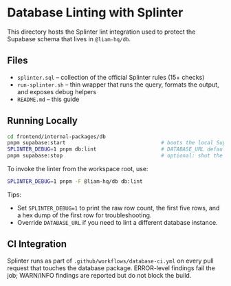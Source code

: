 # Database Linting with Splinter

This directory hosts the Splinter lint integration used to protect the Supabase schema that lives in `@liam-hq/db`.

## Files

- `splinter.sql` – collection of the official Splinter rules (15+ checks)
- `run-splinter.sh` – thin wrapper that runs the query, formats the output, and exposes debug helpers
- `README.md` – this guide

## Running Locally

```bash
cd frontend/internal-packages/db
pnpm supabase:start                               # boots the local Supabase stack
SPLINTER_DEBUG=1 pnpm db:lint                     # DATABASE_URL defaults to the local stack
pnpm supabase:stop                                # optional: shut the stack down afterwards
```

To invoke the linter from the workspace root, use:

```bash
SPLINTER_DEBUG=1 pnpm -F @liam-hq/db db:lint
```

Tips:
- Set `SPLINTER_DEBUG=1` to print the raw row count, the first five rows, and a hex dump of the first row for troubleshooting.
- Override `DATABASE_URL` if you need to lint a different database instance.

## CI Integration

Splinter runs as part of `.github/workflows/database-ci.yml` on every pull request that touches the database package. ERROR-level findings fail the job; WARN/INFO findings are reported but do not block the build.
